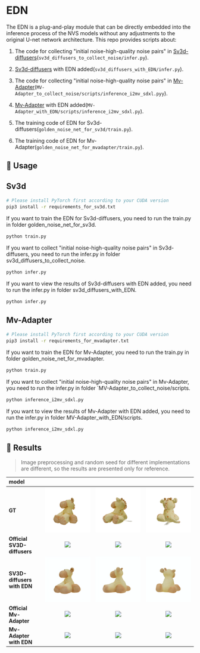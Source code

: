 # EDN
The EDN is a plug-and-play module that can be directly embedded into the inference process of the NVS models without any adjustments to the original U-net network architecture.
This repo provides scripts about:

1.  The code for collecting "initial noise-high-quality noise pairs" in [Sv3d-diffusers](https://github.com/chenguolin/sv3d-diffusers)(`sv3d_diffusers_to_collect_noise/infer.py`).

2. [Sv3d-diffusers](https://github.com/chenguolin/sv3d-diffusers) with EDN added(`sv3d_diffusers_with_EDN/infer.py`).

3. The code for collecting "initial noise-high-quality noise pairs" in [Mv-Adapter](https://github.com/huanngzh/MV-Adapter)(`MV-Adapter_to_collect_noise/scripts/inference_i2mv_sdxl.pyy`).

4. [Mv-Adapter](https://github.com/huanngzh/MV-Adapter) with EDN added(`MV-Adapter_with_EDN/scripts/inference_i2mv_sdxl.py`).

5. The training code of EDN for Sv3d-diffusers(`golden_noise_net_for_sv3d/train.py`).

6. The training code of EDN for Mv-Adapter(`golden_noise_net_for_mvadapter/train.py`).

## 🚀 Usage
##  Sv3d 
```bash
# Please install PyTorch first according to your CUDA version
pip3 install -r requirements_for_sv3d.txt
```
If you want to train the EDN for Sv3d-diffusers, you need to run the train.py in folder golden_noise_net_for_sv3d.
```bash
python train.py
```
If you want to collect "initial noise-high-quality noise pairs" in Sv3d-diffusers, you need to run the infer.py in folder sv3d_diffusers_to_collect_noise.
```bash
python infer.py
```
If you want to view the results of Sv3d-diffusers with EDN added, you need to run the infer.py in folder sv3d_diffusers_with_EDN.
```bash
python infer.py
```
##  Mv-Adapter 
```bash
# Please install PyTorch first according to your CUDA version
pip3 install -r requirements_for_mvadapter.txt
```
If you want to train the EDN for Mv-Adapter, you need to run the train.py in folder golden_noise_net_for_mvadapter.
```bash
python train.py
```
If you want to collect "initial noise-high-quality noise pairs" in Mv-Adapter, you need to run the infer.py in folder `MV-Adapter_to_collect_noise/scripts.
```bash
python inference_i2mv_sdxl.py
```
If you want to view the results of Mv-Adapter with EDN added, you need to run the infer.py in folder MV-Adapter_with_EDN/scripts.
```bash
python inference_i2mv_sdxl.py
```
## 📸 Results
> Image preprocessing and random seed for different implementations are different, so the results are presented only for reference.

| model |  |     |  |
| :------------- | :------:  | :----: | :----: |
| **GT** | ![](assets/Ortho_Forward_Facing_gt/002.png) | ![](assets/Ortho_Forward_Facing_gt/005.png) | ![](assets/Ortho_Forward_Facing_gt/010.png) |
| **Official SV3D-diffusers** | ![](assets/Ortho_Forward_Facing_sv3d/002.png) | ![](assets/Ortho_Forward_Facing_sv3d/005.png) | ![](assets/Ortho_Forward_Facing_sv3d/010.png) |
| **SV3D-diffusers with EDN**  | ![](assets/Ortho_Forward_Facing_improve_sv3d/002.png) | ![](assets/Ortho_Forward_Facing_improve_sv3d/005.png) | ![](assets/Ortho_Forward_Facing_improve_sv3d/010.png) |
| **Official Mv-Adapter** | ![](assets/Ortho_Forward_Facing_mvadapter/015.png) | ![](assets/Ortho_Forward_Facing_mvadapter/018.png) | ![](assets/Ortho_Forward_Facing_mvadapter/024.png) |
| **Mv-Adapter with EDN**  | ![](assets/Ortho_Forward_Facing_improve_mvadapter/015.png) | ![](assets/Ortho_Forward_Facing_improve_mvadapter/018.png) | ![](assets/Ortho_Forward_Facing_improve_mvadapter/024.png) |
